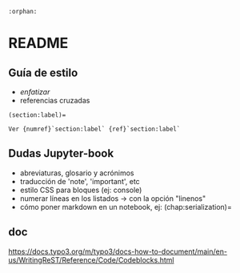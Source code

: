 ```{eval-rst}
:orphan:
```

# README

## Guía de estilo

- *enfatizar*
- referencias cruzadas

```
(section:label)=

Ver {numref}`section:label` {ref}`section:label`
```


## Dudas Jupyter-book

- abreviaturas, glosario y acrónimos
- traducción de 'note', 'important', etc
- estilo CSS para bloques (ej: console)
- numerar líneas en los listados -> con la opción "linenos"
- cómo poner markdown en un notebook, ej: (chap:serialization)=


## doc

https://docs.typo3.org/m/typo3/docs-how-to-document/main/en-us/WritingReST/Reference/Code/Codeblocks.html
